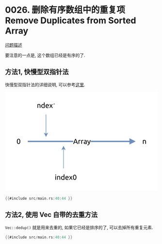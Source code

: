 # 0026. 删除有序数组中的重复项 Remove Duplicates from Sorted Array

[问题描述](../problems/0026.remove-duplicates-from-sorted-array/content.html)

要注意的一点是, 这个数组已经是有序的了.

## 方法1, 快慢型双指针法

快慢型双指针法的详细说明, 可以参考[这里]().

![two-pointers](assets/two-pointers.svg)

```rust
{{#include src/main.rs:40:44 }}
```

## 方法2, 使用 Vec 自带的去重方法

`Vec::dedup()` 就是用来去重的, 如果它已经是排序的了, 可以去掉所有重复元素.

```rust
{{#include src/main.rs:40:44 }}
```